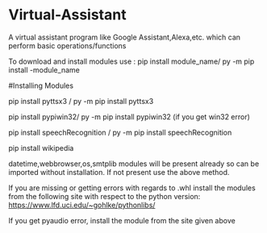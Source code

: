 # Virtual-Assistant
A virtual assistant program like Google Assistant,Alexa,etc. which can perform basic operations/functions

To download and install modules use : pip install module_name/ py -m pip install -module_name

#Installing Modules

pip install pyttsx3 / py -m pip install pyttsx3

pip install pypiwin32/ py -m pip install pypiwin32 (if you get win32 error)

pip install speechRecognition / py -m pip install speechRecognition

pip install wikipedia

datetime,webbrowser,os,smtplib modules will be present already so can be imported without installation. If not present use the above method.

If you are missing or getting errors with regards to .whl install the modules from the following site with respect to the python version:
https://www.lfd.uci.edu/~gohlke/pythonlibs/

If you get pyaudio error, install the module from the site given above
